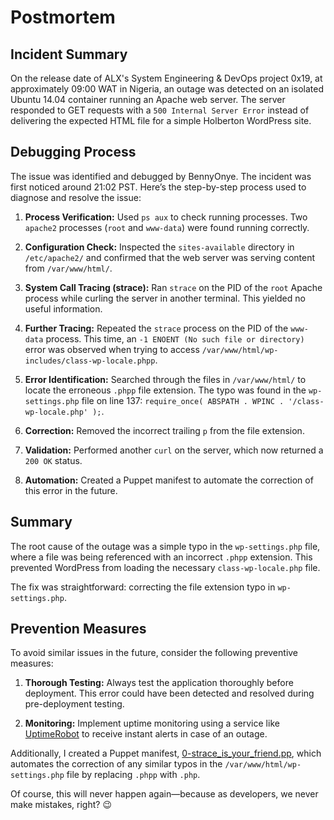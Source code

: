 # Postmortem

## Incident Summary

On the release date of ALX's System Engineering & DevOps project 0x19, at approximately 09:00 WAT in Nigeria, an outage was detected on an isolated Ubuntu 14.04 container running an Apache web server. The server responded to GET requests with a `500 Internal Server Error` instead of delivering the expected HTML file for a simple Holberton WordPress site.

## Debugging Process

The issue was identified and debugged by BennyOnye. The incident was first noticed around 21:02 PST. Here’s the step-by-step process used to diagnose and resolve the issue:

1. **Process Verification:** Used `ps aux` to check running processes. Two `apache2` processes (`root` and `www-data`) were found running correctly.

2. **Configuration Check:** Inspected the `sites-available` directory in `/etc/apache2/` and confirmed that the web server was serving content from `/var/www/html/`.

3. **System Call Tracing (strace):** Ran `strace` on the PID of the `root` Apache process while curling the server in another terminal. This yielded no useful information.

4. **Further Tracing:** Repeated the `strace` process on the PID of the `www-data` process. This time, an `-1 ENOENT (No such file or directory)` error was observed when trying to access `/var/www/html/wp-includes/class-wp-locale.phpp`.

5. **Error Identification:** Searched through the files in `/var/www/html/` to locate the erroneous `.phpp` file extension. The typo was found in the `wp-settings.php` file on line 137: `require_once( ABSPATH . WPINC . '/class-wp-locale.php' );`.

6. **Correction:** Removed the incorrect trailing `p` from the file extension.

7. **Validation:** Performed another `curl` on the server, which now returned a `200 OK` status.

8. **Automation:** Created a Puppet manifest to automate the correction of this error in the future.

## Summary

The root cause of the outage was a simple typo in the `wp-settings.php` file, where a file was being referenced with an incorrect `.phpp` extension. This prevented WordPress from loading the necessary `class-wp-locale.php` file.

The fix was straightforward: correcting the file extension typo in `wp-settings.php`.

## Prevention Measures

To avoid similar issues in the future, consider the following preventive measures:

1. **Thorough Testing:** Always test the application thoroughly before deployment. This error could have been detected and resolved during pre-deployment testing.

2. **Monitoring:** Implement uptime monitoring using a service like [UptimeRobot](https://uptimerobot.com/) to receive instant alerts in case of an outage.

Additionally, I created a Puppet manifest, [0-strace_is_your_friend.pp](https://github.com/bdbaraban/holberton-system_engineering-devops/blob/master/0x17-web_stack_debugging_3/0-strace_is_your_friend.pp), which automates the correction of any similar typos in the `/var/www/html/wp-settings.php` file by replacing `.phpp` with `.php`.

Of course, this will never happen again—because as developers, we never make mistakes, right? :wink:
